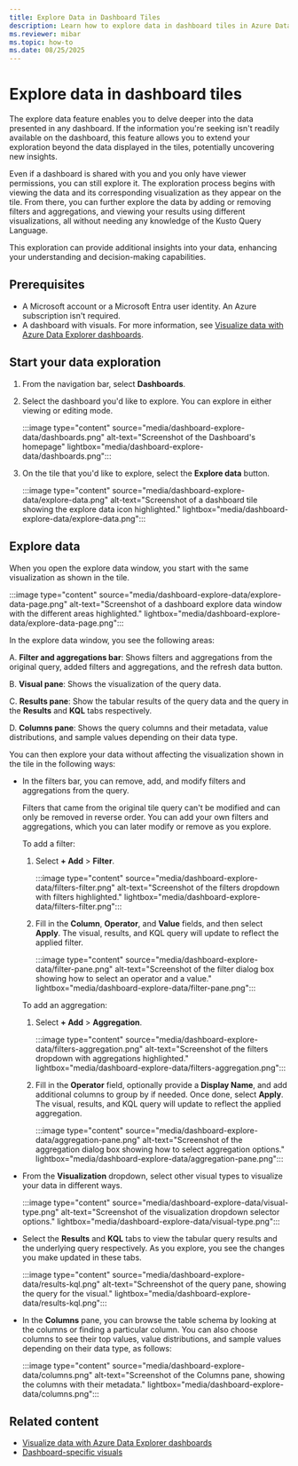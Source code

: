 ```yaml
---
title: Explore Data in Dashboard Tiles
description: Learn how to explore data in dashboard tiles in Azure Data Explorer for more insights about the information rendered in the visual.
ms.reviewer: mibar
ms.topic: how-to
ms.date: 08/25/2025
---
```

# Explore data in dashboard tiles

The explore data feature enables you to delve deeper into the data presented in any dashboard. If the information you're seeking isn't readily available on the dashboard, this feature allows you to extend your exploration beyond the data displayed in the tiles, potentially uncovering new insights.

Even if a dashboard is shared with you and you only have viewer permissions, you can still explore it. The exploration process begins with viewing the data and its corresponding visualization as they appear on the tile. From there, you can further explore the data by adding or removing filters and aggregations, and viewing your results using different visualizations, all without needing any knowledge of the Kusto Query Language.

This exploration can provide additional insights into your data, enhancing your understanding and decision-making capabilities.

## Prerequisites

* A Microsoft account or a Microsoft Entra user identity. An Azure subscription isn't required.
* A dashboard with visuals. For more information, see [Visualize data with Azure Data Explorer dashboards](azure-data-explorer-dashboards.md).

## Start your data exploration

1. From the navigation bar, select **Dashboards**.
1. Select the dashboard you'd like to explore. You can explore in either viewing or editing mode.

    :::image type="content" source="media/dashboard-explore-data/dashboards.png" alt-text="Screenshot of the Dashboard's homepage" lightbox="media/dashboard-explore-data/dashboards.png":::

1. On the tile that you'd like to explore, select the **Explore data** button.

    :::image type="content" source="media/dashboard-explore-data/explore-data.png" alt-text="Screenshot of a dashboard tile showing the explore data icon highlighted." lightbox="media/dashboard-explore-data/explore-data.png":::

## Explore data

When you open the explore data window, you start with the same visualization as shown in the tile.

:::image type="content" source="media/dashboard-explore-data/explore-data-page.png" alt-text="Screenshot of a dashboard explore data window with the different areas highlighted." lightbox="media/dashboard-explore-data/explore-data-page.png":::

In the explore data window, you see the following areas:

A. **Filter and aggregations bar**: Shows filters and aggregations from the original query, added filters and aggregations, and the refresh data button.

B. **Visual pane**: Shows the visualization of the query data.

C. **Results pane**: Show the tabular results of the query data and the query in the **Results** and **KQL** tabs respectively.

D. **Columns pane**: Shows the query columns and their metadata, value distributions, and sample values depending on their data type.

You can then explore your data without affecting the visualization shown in the tile in the following ways:

* In the filters bar, you can remove, add, and modify filters and aggregations from the query.

    Filters that came from the original tile query can't be modified and can only be removed in reverse order. You can add your own filters and aggregations, which you can later modify or remove as you explore.

    To add a filter:

    1. Select **+ Add** > **Filter**.

        :::image type="content" source="media/dashboard-explore-data/filters-filter.png" alt-text="Screenshot of the filters dropdown with filters highlighted." lightbox="media/dashboard-explore-data/filters-filter.png":::

    1. Fill in the **Column**, **Operator**, and **Value** fields, and then select **Apply**. The visual, results, and KQL query will update to reflect the applied filter.

        :::image type="content" source="media/dashboard-explore-data/filter-pane.png" alt-text="Screenshot of the filter dialog box showing how to select an operator and a value." lightbox="media/dashboard-explore-data/filter-pane.png":::

    To add an aggregation:

    1. Select **+ Add** > **Aggregation**.

        :::image type="content" source="media/dashboard-explore-data/filters-aggregation.png" alt-text="Screenshot of the filters dropdown with aggregations highlighted." lightbox="media/dashboard-explore-data/filters-aggregation.png":::

    1. Fill in the **Operator** field, optionally provide a **Display Name**, and add additional columns to group by if needed. Once done, select **Apply**. The visual, results, and KQL query will update to reflect the applied aggregation.

        :::image type="content" source="media/dashboard-explore-data/aggregation-pane.png" alt-text="Screenshot of the aggregation dialog box showing how to select aggregation options." lightbox="media/dashboard-explore-data/aggregation-pane.png":::

* From the **Visualization** dropdown, select other visual types to visualize your data in different ways.

    :::image type="content" source="media/dashboard-explore-data/visual-type.png" alt-text="Screenshot of the visualization dropdown selector options." lightbox="media/dashboard-explore-data/visual-type.png":::

* Select the **Results** and **KQL** tabs to view the tabular query results and the underlying query respectively. As you explore, you see the changes you make updated in these tabs.

    :::image type="content" source="media/dashboard-explore-data/results-kql.png" alt-text="Schreenshot of the query pane, showing the query for the visual." lightbox="media/dashboard-explore-data/results-kql.png":::

* In the **Columns** pane, you can browse the table schema by looking at the columns or finding a particular column. You can also choose columns to see their top values, value distributions, and sample values depending on their data type, as follows:

    :::image type="content" source="media/dashboard-explore-data/columns.png" alt-text="Screenshot of the Columns pane, showing the columns with their metadata." lightbox="media/dashboard-explore-data/columns.png":::

## Related content

* [Visualize data with Azure Data Explorer dashboards](azure-data-explorer-dashboards.md)
* [Dashboard-specific visuals](dashboard-visuals.md)
